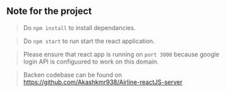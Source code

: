 ## Note for the project

>Do `npm install` to install dependancies.

> Do `npm start` to run start the react application.

> Please ensure that react app is running on `port 3000` because google login API is configuured to work on this domain.

> Backen codebase can be found on https://github.com/Akashkmr938/Airline-reactJS-server
